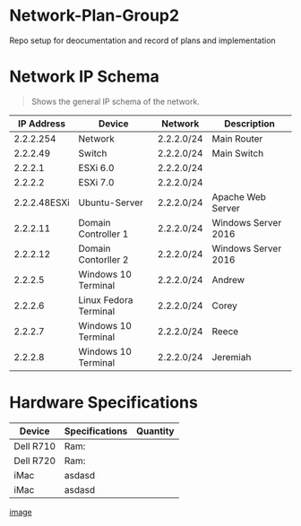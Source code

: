 # Network-Plan-Group2
Repo setup for deocumentation and record of plans and implementation

# Network IP Schema

> Shows the general IP schema of the network.

| IP Address | Device | Network    | Description |
| ----------| ------- | ---------- | ----------- |
| 2.2.2.254 | Network | 2.2.2.0/24 | Main Router |
| 2.2.2.49  | Switch  | 2.2.2.0/24 | Main Switch |
| 2.2.2.1   | ESXi 6.0| 2.2.2.0/24 | |
| 2.2.2.2   | ESXi 7.0| 2.2.2.0/24 | |
| 2.2.2.48ESXi  | Ubuntu-Server  | 2.2.2.0/24 | Apache Web Server |
| 2.2.2.11  | Domain Controller 1    | 2.2.2.0/24 | Windows Server 2016|
| 2.2.2.12  | Domain Contorller 2    | 2.2.2.0/24 | Windows Server 2016|
| 2.2.2.5   | Windows 10 Terminal    | 2.2.2.0/24 | Andrew |
| 2.2.2.6   | Linux Fedora Terminal    | 2.2.2.0/24 | Corey |
| 2.2.2.7   | Windows 10 Terminal   | 2.2.2.0/24 | Reece |
| 2.2.2.8   | Windows 10 Terminal    | 2.2.2.0/24 | Jeremiah |

# Hardware Specifications

| Device   | Specifications   | Quantity |
| ---------| ---------------- | -------- |
| Dell R710 | Ram: |
| Dell R720   | Ram:    | 
| iMac | asdasd    |
| iMac | asdasd |

[image](Network.png)